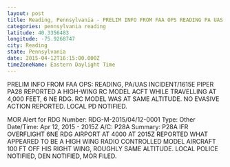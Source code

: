 ```yaml
---
layout: post
title: Reading, Pennsylvania - PRELIM INFO FROM FAA OPS READING PA UAS INCIDENT 1615E PIPER PA28 REPORTED A HIGH
categories: pennsylvania reading
latitude: 40.3356483
longitude: -75.9268747
city: Reading
state: Pennsylvania
date: 2015-04-12T16:15:00.000Z
timeZoneName: Eastern Daylight Time
---
```


PRELIM INFO FROM FAA OPS: READING, PA/UAS INCIDENT/1615E PIPER PA28 REPORTED A HIGH-WING RC MODEL ACFT WHILE TRAVELLING AT 4,000 FEET, 6 NE RDG. RC MODEL WAS AT SAME ALTITUDE. NO EVASIVE ACTION REPORTED. LOCAL PD NOTIFIED. 

MOR Alert for RDG
Number: RDG-M-2015/04/12-0001
Type: Other
Date/Time: Apr 12, 2015 - 2015Z
A/C: P28A
Summary: P28A IFR OVERFLIGHT 6NE RDG AIRPORT AT 4000 AT 2015Z REPORTED WHAT APPEARED TO BE A HIGH WING RADIO CONTROLLED MODEL AIRCRAFT 100 FT OFF HIS RIGHT WING, ROUGHLY SAME ALTITUDE. LOCAL POLICE NOTIFIED, DEN NOTIFIED, MOR FILED.